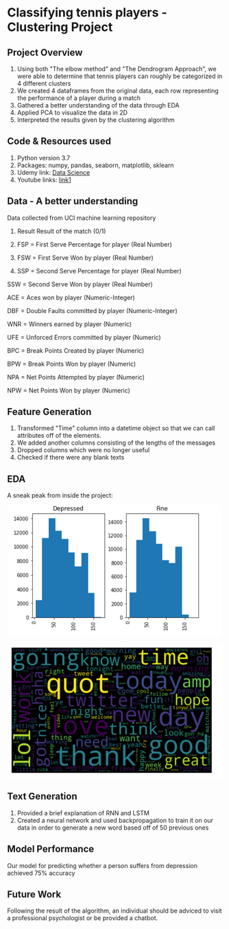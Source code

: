 # Classifying tennis players - Clustering Project

## Project Overview

1. Using both "The elbow method" and "The Dendrogram Approach", we were able to determine that tennis players can roughly be categorized in 4 different clusters
2. We created 4 dataframes from the original data, each row representing the performance of a player during a match
3. Gathered a better understanding of the data through EDA
4. Applied PCA to visualize the data in 2D
5. Interpreted the results given by the clustering algorithm

 ## Code & Resources used
 
 1. Python version 3.7
 2. Packages: numpy, pandas, seaborn, matplotlib, sklearn
 3. Udemy link: [Data Science](https://www.udemy.com/course/python-for-data-science-and-machine-learning-bootcamp/)
 4. Youtube links: [link1](https://www.youtube.com/watch?v=vtuH4VRq1AU&t=263s) 
 
 ## Data - A better understanding
 
Data collected from UCI machine learning repository
 
1. Result Result of the match (0/1) 

2. FSP = First Serve Percentage for player  (Real Number)

3. FSW = First Serve Won by player  (Real Number)

4. SSP = Second Serve Percentage for player  (Real Number)

SSW = Second Serve Won by player (Real Number)

ACE = Aces won by player  (Numeric-Integer)

DBF = Double Faults committed by player  (Numeric-Integer)

WNR = Winners earned by player  (Numeric)

UFE = Unforced Errors committed by player  (Numeric)

BPC = Break Points Created by player  (Numeric)

BPW = Break Points Won by player  (Numeric)

NPA = Net Points Attempted by player  (Numeric)

NPW = Net Points Won by player  (Numeric)
 
 ## Feature Generation
 
 1. Transformed "Time" column into a datetime object so that we can call attributes off of the elements.
 2. We added another columns consisting of the lengths of the messages
 3. Dropped columns which were no longer useful
 4. Checked if there were any blank texts
 
 ## EDA
 
 A sneak peak from inside the project:
 
 ![alt text](https://github.com/CristianMihalceanu/NLP-Project/blob/main/length.PNG)
 
 ![alt text](https://github.com/CristianMihalceanu/NLP-Project/blob/main/wordcloud.PNG)
 
 ## Text Generation
 
 1. Provided a brief explanation of RNN and LSTM
 2. Created a neural network and used backpropagation to train it on our data in order to generate a new word based off of 50 previous ones
 
 ## Model Performance 
 
 Our model for predicting whether a person suffers from depression achieved 75% accuracy
 
 ## Future Work
 
 Following the result of the algorithm, an individual should be adviced to visit a professional psychologist or be provided a chatbot.
 
